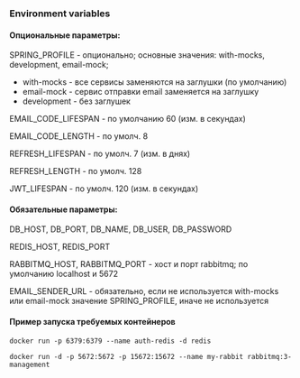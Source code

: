 ### Environment variables

#### Опциональные параметры:

SPRING_PROFILE - опционально; основные значения: with-mocks, development, email-mock;

- with-mocks - все сервисы заменяются на заглушки (по умолчанию)
- email-mock - сервис отправки email заменяется на заглушку
- development - без заглушек

EMAIL_CODE_LIFESPAN - по умолчанию 60 (изм. в секундах)

EMAIL_CODE_LENGTH - по умолч. 8

REFRESH_LIFESPAN - по умолч. 7 (изм. в днях)

REFRESH_LENGTH - по умолч. 128

JWT_LIFESPAN - по умолч. 120 (изм. в секундах)

#### Обязательные параметры:

DB_HOST, DB_PORT, DB_NAME, DB_USER, DB_PASSWORD

REDIS_HOST, REDIS_PORT

RABBITMQ_HOST, RABBITMQ_PORT - хост и порт rabbitmq; по умолчанию localhost и 5672

EMAIL_SENDER_URL - обязательно, если не используется with-mocks или email-mock значение SPRING_PROFILE, иначе
не используется

#### Пример запуска требуемых контейнеров

`docker run -p 6379:6379 --name auth-redis -d redis`

`docker run -d -p 5672:5672 -p 15672:15672 --name my-rabbit rabbitmq:3-management`